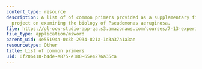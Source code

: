 ```yaml
---
content_type: resource
description: A list of of common primers provided as a supplementary file for a research
  project on examining the biology of Pseudomonas aeruginosa.
file: https://ol-ocw-studio-app-qa.s3.amazonaws.com/courses/7-13-experimental-microbial-genetics-fall-2008/0f206418b4dee875e18065e4276a35ca_Common_Primers.xls
file_type: application/msword
parent_uid: 4e55194a-0c3b-2934-821a-1d3a37a1a3ae
resourcetype: Other
title: List of common primers
uid: 0f206418-b4de-e875-e180-65e4276a35ca
---
```

